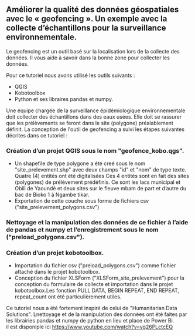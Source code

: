 ## Améliorer la qualité des données géospatiales avec le « geofencing ». Un exemple avec la collecte d’échantillons pour la surveillance environnementale.

Le geofencing est un outil basé sur la localisation lors de la collecte des données. Il vous aide à savoir dans la bonne zone pour collecter les données. 

Pour ce tutoriel nous avons utilisé les outils suivants :
-	QGIS
-	Kobotoolbox
-	Python et ses libraires pandas et numpy.                                                                     

Une équipe chargée de la surveillance épidémiologique environnementale doit collecter des échantillons dans des eaux usées. Elle doit se rassurer que les prélèvements se feront dans le site (polygone) préalablement définit.  La conception de l'outil de geofencing a suivi les étapes suivantes décrites dans ce tutoriel :
###	Création d’un projet QGIS sous le nom "geofence_kobo.qgs".
-	Un shapefile de type polygone a été creé sous le nom "site_prelevement.shp" avec deux champs "id" et "nom" de type texte. Quatre (4) entités ont été digitalisées  Ces 4 entités sont en fait des sites (polygones) de prélèvement prédéfinis. Ce sont les lacs municipal et Obili de Yaoundé et deux sites sur le fleuve mbam de part et d’autre du bac de Bioko 1 à Ngambe tikar.
-	Exportation de cette couche sous forme de fichiers csv ("site_prelevement_polygons.csv")
###	Nettoyage et la manipulation des données de ce fichier à l’aide de pandas et numpy et l’enregistrement sous le nom ("preload_polygons.csv").
###	Création d’un projet kobotoolbox.
-	Importation du fichier csv ("preload_polygons.csv") comme fichier attaché dans le projet kobotoolbox.
-	Conception du fichier XLSForm ("XLSForm_site_prelevement")  pour la conception du formulaire de collecte et importation dans le projet kobotoolbox.Les fonction PULL DATA, BEGIN REPEAT, END REPEAT, repeat_count ont été particulièrement utiles.                                  

Ce tutoriel nous a été fortement inspiré de celui de "Humanitarian Data Solutions". Lnettoyage et de la manipulation des données ont été faites par les librairies pandas et numpy de python en lieu et place de Power Bi.             
il est disponiple ici https://www.youtube.com/watch?v=yg26PLctcEQ
